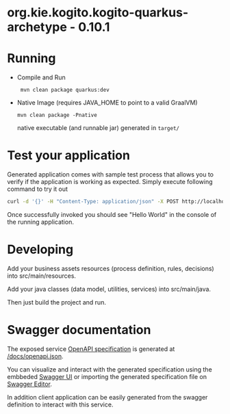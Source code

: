# org.kie.kogito.kogito-quarkus-archetype - 0.10.1 #

# Running

- Compile and Run

    ```
     mvn clean package quarkus:dev
    ```

- Native Image (requires JAVA_HOME to point to a valid GraalVM)

    ```
    mvn clean package -Pnative
    ```
  
  native executable (and runnable jar) generated in `target/`

# Test your application

Generated application comes with sample test process that allows you to verify if the application is working as expected. Simply execute following command to try it out

```sh
curl -d '{}' -H "Content-Type: application/json" -X POST http://localhost:8080/greetings
```

Once successfully invoked you should see "Hello World" in the console of the running application.

# Developing

Add your business assets resources (process definition, rules, decisions) into src/main/resources.

Add your java classes (data model, utilities, services) into src/main/java.

Then just build the project and run.


# Swagger documentation

The exposed service [OpenAPI specification](https://swagger.io/docs/specification) is generated at 
[/docs/openapi.json](http://localhost:8080/docs/openapi.json).

You can visualize and interact with the generated specification using the embbeded [Swagger UI](http://localhost:8080/swagger-ui) or importing the generated specification file on [Swagger Editor](https://editor.swagger.io).

In addition client application can be easily generated from the swagger definition to interact with this service.